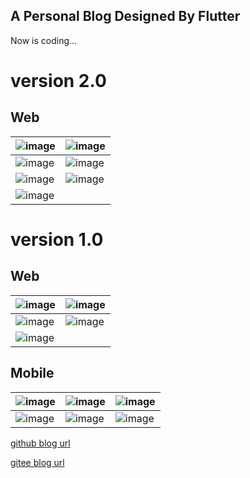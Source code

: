 ## A Personal Blog Designed By Flutter


Now is coding...


# version 2.0

## Web

| ![image](https://user-images.githubusercontent.com/30992818/190398143-a45eda66-20f8-41cf-a817-e833290d081c.png)  | ![image](https://user-images.githubusercontent.com/30992818/190398200-75c04c0e-6b42-4201-a976-3f437876c21c.png) |
|---|---|
|![image](https://user-images.githubusercontent.com/30992818/190398307-5e9ec491-8a66-45fd-b60c-449f6979b960.png)  | ![image](https://user-images.githubusercontent.com/30992818/190398327-5528cb06-4ed3-4099-ad57-1b3e5c46224e.png) |
| ![image](https://user-images.githubusercontent.com/30992818/190398456-c81866b5-3d4b-495f-a186-39b2a7ef163b.png)  |  ![image](https://user-images.githubusercontent.com/30992818/190398485-48d3e1cc-2646-4757-be40-e62478d64bcb.png) |
| ![image](https://user-images.githubusercontent.com/30992818/190398661-b8a50cb5-36ae-4d69-aa8f-838f59f32970.png) |  |


# version 1.0

## Web

| ![image](https://user-images.githubusercontent.com/30992818/76489166-863def80-6462-11ea-8721-3ce66a6fb72e.png)  | ![image](https://user-images.githubusercontent.com/30992818/76489431-49262d00-6463-11ea-8643-67ad2c77cc37.png)  |
|---|---|
|![image](https://user-images.githubusercontent.com/30992818/76489444-5216fe80-6463-11ea-9e6e-c2f9c9153871.png)  | ![image](https://user-images.githubusercontent.com/30992818/76489463-5e9b5700-6463-11ea-83d0-f9a6d2b2d8e1.png)  |
| ![image](https://user-images.githubusercontent.com/30992818/190398661-b8a50cb5-36ae-4d69-aa8f-838f59f32970.png)|   |




## Mobile

|![image](https://user-images.githubusercontent.com/30992818/76489679-1e88a400-6464-11ea-8e38-dafd714715ef.png)| ![image](https://user-images.githubusercontent.com/30992818/76489696-27797580-6464-11ea-9e35-86b617ed6fd4.png) | ![image](https://user-images.githubusercontent.com/30992818/76489360-167c3480-6463-11ea-8ef5-db2086d6f490.png) | 
|---|---|---|
| ![image](https://user-images.githubusercontent.com/30992818/76489367-1f6d0600-6463-11ea-9099-a87f5def26fd.png) | ![image](https://user-images.githubusercontent.com/30992818/76489384-2bf15e80-6463-11ea-8ea6-d24fb7b3c9bc.png)   |  ![image](https://user-images.githubusercontent.com/30992818/76489405-39a6e400-6463-11ea-966b-79f209bbf793.png)| 


[github blog url](https://oldchen.top/)

[gitee blog url](http://oldben.gitee.io/flutter-blog/#/homePage)